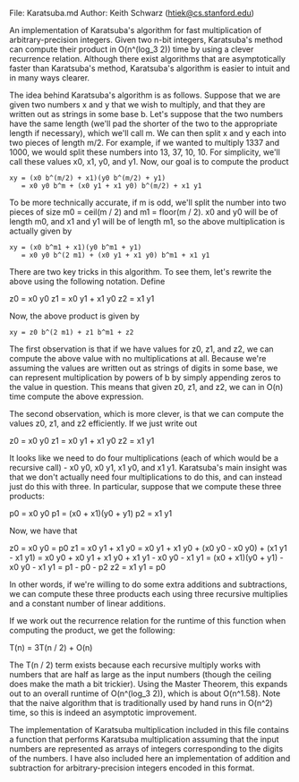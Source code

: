 File: Karatsuba.md
Author: Keith Schwarz (htiek@cs.stanford.edu)

An implementation of Karatsuba's algorithm for fast multiplication of
arbitrary-precision integers.  Given two n-bit integers, Karatsuba's method
can compute their product in O(n^(log_3 2)) time by using a clever recurrence
relation.  Although there exist algorithms that are asymptotically faster
than Karatsuba's method, Karatsuba's algorithm is easier to intuit and in
many ways clearer.

The idea behind Karatsuba's algorithm is as follows.  Suppose that we are
given two numbers x and y that we wish to multiply, and that they are written
out as strings in some base b.  Let's suppose that the two numbers have the
same length (we'll pad the shorter of the two to the appropriate length if
necessary), which we'll call m.  We can then split x and y each into two
pieces of length m/2.  For example, if we wanted to multiply 1337 and 1000,
we would split these numbers into 13, 37, 10, 10.  For simplicity, we'll call
these values x0, x1, y0, and y1.  Now, our goal is to compute the product

    xy = (x0 b^(m/2) + x1)(y0 b^(m/2) + y1)
       = x0 y0 b^m + (x0 y1 + x1 y0) b^(m/2) + x1 y1

To be more technically accurate, if m is odd, we'll split the number into two
pieces of size m0 = ceil(m / 2) and m1 = floor(m / 2).  x0 and y0 will be of
length m0, and x1 and y1 will be of length m1, so the above multiplication
is actually given by

    xy = (x0 b^m1 + x1)(y0 b^m1 + y1)
       = x0 y0 b^(2 m1) + (x0 y1 + x1 y0) b^m1 + x1 y1

There are two key tricks in this algorithm.  To see them, let's rewrite the
above using the following notation.  Define

   z0 = x0 y0
   z1 = x0 y1 + x1 y0
   z2 = x1 y1

Now, the above product is given by

    xy = z0 b^(2 m1) + z1 b^m1 + z2

The first observation is that if we have values for z0, z1, and z2, we can
compute the above value with no multiplications at all.  Because we're
assuming the values are written out as strings of digits in some base, we
can represent multiplication by powers of b by simply appending zeros to the
value in question.  This means that given z0, z1, and z2, we can in O(n) time
compute the above expression.

The second observation, which is more clever, is that we can compute the
values z0, z1, and z2 efficiently.  If we just write out

   z0 = x0 y0
   z1 = x0 y1 + x1 y0
   z2 = x1 y1

It looks like we need to do four multiplications (each of which would be a
recursive call) - x0 y0, x0 y1, x1 y0, and x1 y1.  Karatsuba's main insight
was that we don't actually need four multiplications to do this, and can
instead just do this with three.  In particular, suppose that we compute
these three products:

   p0 = x0 y0
   p1 = (x0 + x1)(y0 + y1)
   p2 = x1 y1

Now, we have that

   z0 = x0 y0
      = p0
   z1 = x0 y1 + x1 y0
      = x0 y1 + x1 y0 + (x0 y0 - x0 y0) + (x1 y1 - x1 y1)
      = x0 y0 + x0 y1 + x1 y0 + x1 y1 - x0 y0 - x1 y1
      = (x0 + x1)(y0 + y1) - x0 y0 - x1 y1
      = p1 - p0 - p2
   z2 = x1 y1
       = p0

In other words, if we're willing to do some extra additions and subtractions,
we can compute these three products each using three recursive multiplies and
a constant number of linear additions.

If we work out the recurrence relation for the runtime of this function when
computing the product, we get the following:

  T(n) = 3T(n / 2) + O(n)

The T(n / 2) term exists because each recursive multiply works with numbers
that are half as large as the input numbers (though the ceiling does make the
math a bit trickier).  Using the Master Theorem, this expands out to an
overall runtime of O(n^(log_3 2)), which is about O(n^1.58).  Note that the
naive algorithm that is traditionally used by hand runs in O(n^2) time, so
this is indeed an asymptotic improvement.

The implementation of Karatsuba multiplication included in this file contains
a function that performs Karatsuba multiplication assuming that the input
numbers are represented as arrays of integers corresponding to the digits of
the numbers.  I have also included here an implementation of addition and
subtraction for arbitrary-precision integers encoded in this format.
